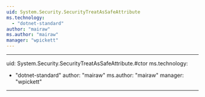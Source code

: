 ```yaml
---
uid: System.Security.SecurityTreatAsSafeAttribute
ms.technology: 
  - "dotnet-standard"
author: "mairaw"
ms.author: "mairaw"
manager: "wpickett"
---
```


---
uid: System.Security.SecurityTreatAsSafeAttribute.#ctor
ms.technology: 
  - "dotnet-standard"
author: "mairaw"
ms.author: "mairaw"
manager: "wpickett"
---

